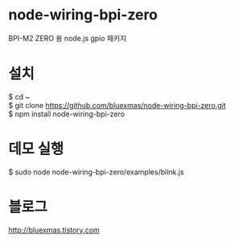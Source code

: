 # node-wiring-bpi-zero
BPI-M2 ZERO 용 node.js gpio 패키지

# 설치
$ cd ~<br/>
$ git clone https://github.com/bluexmas/node-wiring-bpi-zero.git<br/>
$ npm install node-wiring-bpi-zero

# 데모 실행
$ sudo node node-wiring-bpi-zero/examples/blink.js 

# 블로그
http://bluexmas.tistory.com